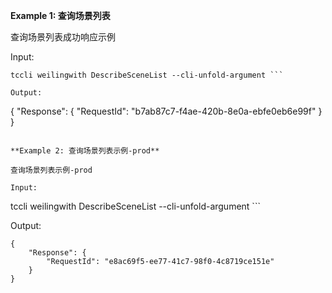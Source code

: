 **Example 1: 查询场景列表**

查询场景列表成功响应示例

Input: 

```
tccli weilingwith DescribeSceneList --cli-unfold-argument ```

Output: 
```
{
    "Response": {
        "RequestId": "b7ab87c7-f4ae-420b-8e0a-ebfe0eb6e99f"
    }
}
```

**Example 2: 查询场景列表示例-prod**

查询场景列表示例-prod

Input: 

```
tccli weilingwith DescribeSceneList --cli-unfold-argument ```

Output: 
```
{
    "Response": {
        "RequestId": "e8ac69f5-ee77-41c7-98f0-4c8719ce151e"
    }
}
```

